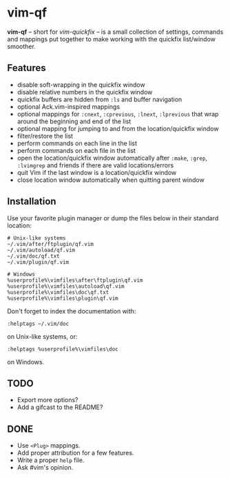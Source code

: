 # vim-qf

**vim-qf** – short for *vim-quickfix* – is a small collection of settings, commands and mappings put together to make working with the quickfix list/window smoother.

## Features

* disable soft-wrapping in the quickfix window
* disable relative numbers in the quickfix window
* quickfix buffers are hidden from `:ls` and buffer navigation
* optional Ack.vim-inspired mappings
* optional mappings for `:cnext`, `:cprevious`, `:lnext`, `:lprevious`
  that wrap around the beginning and end of the list
* optional mapping for jumping to and from the location/quickfix window
* filter/restore the list
* perform commands on each line in the list
* perform commands on each file in the list
* open the location/quickfix window automatically after `:make`, `:grep`,
  `:lvimgrep` and friends if there are valid locations/errors
* quit Vim if the last window is a location/quickfix window
* close location window automatically when quitting parent window

## Installation

Use your favorite plugin manager or dump the files below in their standard location:

    # Unix-like systems
    ~/.vim/after/ftplugin/qf.vim
    ~/.vim/autoload/qf.vim
    ~/.vim/doc/qf.txt
    ~/.vim/plugin/qf.vim

    # Windows
    %userprofile%\vimfiles\after\ftplugin\qf.vim
    %userprofile%\vimfiles\autoload\qf.vim
    %userprofile%\vimfiles\doc\qf.txt
    %userprofile%\vimfiles\plugin\qf.vim

Don't forget to index the documentation with:

    :helptags ~/.vim/doc

on Unix-like systems, or:

    :helptags %userprofile%\vimfiles\doc

on Windows.

## TODO

* Export more options?
* Add a gifcast to the README?

## DONE

* Use `<Plug>` mappings.
* Add proper attribution for a few features.
* Write a proper `help` file.
* Ask #vim's opinion.
